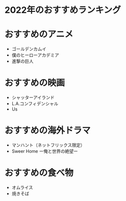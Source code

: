 # 2022年のおすすめランキング

# おすすめのアニメ

- ゴールデンカムイ
- 僕のヒーローアカデミア
- 進撃の巨人


# おすすめの映画

- シャッターアイランド
- L.A.コンフィデンシャル
- Us

# おすすめの海外ドラマ

- マンハント（ネットフリックス限定）
- Sweer Home ー俺と世界の絶望ー

# おすすめの食べ物

- オムライス
- 焼きそば
